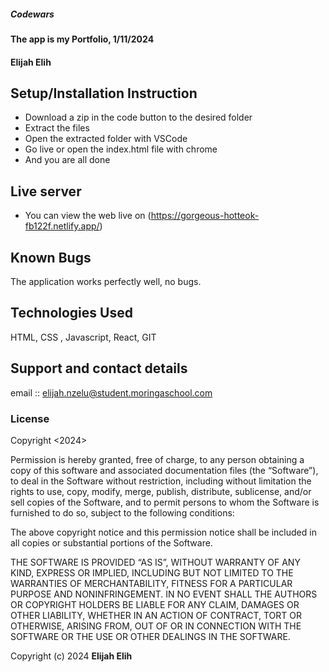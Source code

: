 ##### Codewars
#### The app is my Portfolio, 1/11/2024
#### **Elijah Elih**

## Setup/Installation Instruction
* Download a zip in the code button to the desired folder
* Extract the files
* Open the extracted folder with VSCode
* Go live or open the index.html file with chrome
* And you are all done

## Live server
* You can view the web live on (https://gorgeous-hotteok-fb122f.netlify.app/)

## Known Bugs
The application works perfectly well, no bugs.

## Technologies Used
HTML, CSS , Javascript, React, GIT

## Support and contact details
email :: elijah.nzelu@student.moringaschool.com

### License
Copyright <2024> <Elijah Elih>

Permission is hereby granted, free of charge, to any person obtaining a copy of this software and associated documentation files (the “Software”), to deal in the Software without restriction, including without limitation the rights to use, copy, modify, merge, publish, distribute, sublicense, and/or sell copies of the Software, and to permit persons to whom the Software is furnished to do so, subject to the following conditions:

The above copyright notice and this permission notice shall be included in all copies or substantial portions of the Software.

THE SOFTWARE IS PROVIDED “AS IS”, WITHOUT WARRANTY OF ANY KIND, EXPRESS OR IMPLIED, INCLUDING BUT NOT LIMITED TO THE WARRANTIES OF MERCHANTABILITY, FITNESS FOR A PARTICULAR PURPOSE AND NONINFRINGEMENT. IN NO EVENT SHALL THE AUTHORS OR COPYRIGHT HOLDERS BE LIABLE FOR ANY CLAIM, DAMAGES OR OTHER LIABILITY, WHETHER IN AN ACTION OF CONTRACT, TORT OR OTHERWISE, ARISING FROM, OUT OF OR IN CONNECTION WITH THE SOFTWARE OR THE USE OR OTHER DEALINGS IN THE SOFTWARE.

Copyright (c) 2024 **Elijah Elih**